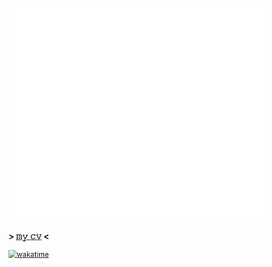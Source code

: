 <a href="https://enga.land">
  <!-- <img src="./header.svg" /> -->
</a>
<img src="./info.svg" />

### > [𝚖𝚢 𝚌𝚟](https://github.com/clonomaer/public-cv-v2) <  

[![wakatime](https://wakatime.com/badge/user/5e4f5ed0-dd2e-4204-b88b-ee84d3aad996.svg)](https://wakatime.com/@5e4f5ed0-dd2e-4204-b88b-ee84d3aad996)  

